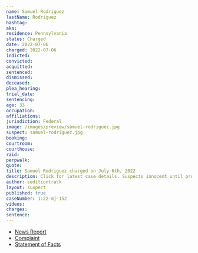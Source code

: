```yaml
---
name: Samuel Rodriguez
lastName: Rodriguez
hashtag:
aka:
residence: Pennsylvania
status: Charged
date: 2022-07-06
charged: 2022-07-06
indicted:
convicted:
acquitted:
sentenced:
dismissed:
deceased:
plea_hearing:
trial_date:
sentencing:
age: 33
occupation:
affiliations:
jurisdiction: Federal
image: /images/preview/samuel-rodriguez.jpg
suspect: samuel-rodriguez.jpg
booking:
courtroom:
courthouse:
raid:
perpwalk:
quote:
title: Samuel Rodriguez charged on July 6th, 2022
description: Click for latest case details. Suspects innocent until proven guilty.
author: seditiontrack
layout: suspect
published: true
caseNumber: 1:22-mj-152
videos:
charges:
sentence:
---
```

- [News Report](https://www.mcall.com/news/breaking/mc-nws-lehigh-valley-man-arrest-jan-6-riot-20220724-3m2q2nkx4rgxne3ozyljiec4ra-story.html)
- [Complaint](https://www.justice.gov/usao-dc/case-multi-defendant/file/1521511/download)
- [Statement of Facts](https://www.justice.gov/usao-dc/case-multi-defendant/file/1521516/download)
